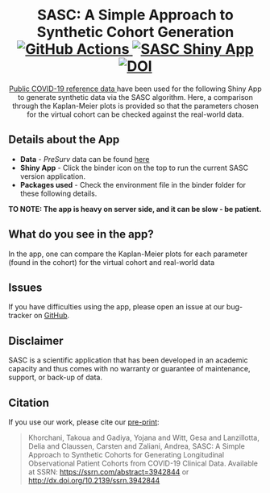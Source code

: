 <h1 align="center">
  <br>
    SASC:  A Simple Approach to Synthetic Cohort Generation
    <br>
   <a href="https://github.com/Fraunhofer-ITMP/SASC/actions/workflows/repo2docker.yml">
    <img src="https://github.com/Fraunhofer-ITMP/SASC/workflows/repo2docker/badge.svg"
         alt="GitHub Actions">
  </a>
  <a href="https://mybinder.org/v2/gh/Fraunhofer-ITMP/SASC/v1.0?urlpath=shiny/">
    <img src="https://mybinder.org/badge_logo.svg" alt="SASC Shiny App">
  </a>
  <a href="https://zenodo.org/badge/latestdoi/447148746">
    <img src="https://zenodo.org/badge/447148746.svg" alt="DOI">
  </a>
  <br>
</h1>

<p align="center">
<a href="https://github.com/HAIRLAB/Pre_Surv_COVID_19/tree/master/data"> Public COVID-19 reference data </a> have been used for the following Shiny App to generate synthetic data via the SASC algorithm. Here, a comparison through the Kaplan-Meier plots is provided so that the parameters chosen for the virtual cohort can be checked against the real-world data.
</p>


## Details about the App
- **Data** - *PreSurv* data can be found [here](https://github.com/HAIRLAB/Pre_Surv_COVID_19/tree/master/data)
- **Shiny App** - Click the binder icon on the top to run the current SASC version application.
- **Packages used** - Check the environment file in the binder folder for these following details.

<b>TO NOTE: The app is heavy on server side, and it can be slow - be patient.</b> 

## What do you see in the app?
In the app, one can compare the Kaplan-Meier plots for each parameter (found in the cohort) for the virtual cohort and real-world data


## Issues
If you have difficulties using the app, please open an issue at our bug-tracker on [GitHub](https://github.com/Fraunhofer-ITMP/SASC/issues).


## Disclaimer
SASC is a scientific application that has been developed in an academic capacity and thus comes with no warranty or guarantee of maintenance, support, or back-up of data.

## Citation
If you use our work, please cite our [pre-print](https://papers.ssrn.com/sol3/papers.cfm?abstract_id=3942844):

> Khorchani, Takoua and Gadiya, Yojana and Witt, Gesa and Lanzillotta, Delia and Claussen, Carsten and Zaliani, Andrea, SASC: A Simple Approach to Synthetic Cohorts for Generating Longitudinal Observational Patient Cohorts from COVID-19 Clinical Data. Available at SSRN: https://ssrn.com/abstract=3942844 or http://dx.doi.org/10.2139/ssrn.3942844

